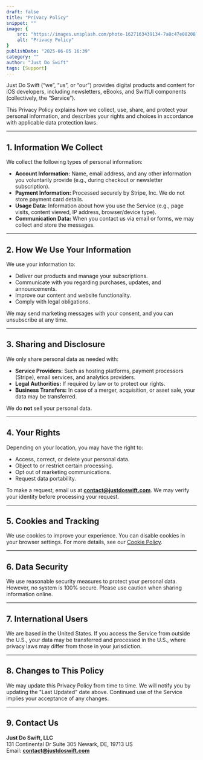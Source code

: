 ```yaml
---
draft: false
title: "Privacy Policy"
snippet: ""
image: {
    src: "https://images.unsplash.com/photo-1627163439134-7a8c47e08208?&fit=crop&w=430&h=240",
    alt: "Privacy Policy"
}
publishDate: "2025-06-05 16:39"
category: ""
author: "Just Do Swift"
tags: [Support]
---
```



Just Do Swift (“we”, “us”, or “our”) provides digital products and content for iOS developers, including newsletters, eBooks, and SwiftUI components (collectively, the “Service”).

This Privacy Policy explains how we collect, use, share, and protect your personal information, and describes your rights and choices in accordance with applicable data protection laws.

---

## 1. Information We Collect

We collect the following types of personal information:

- **Account Information:** Name, email address, and any other information you voluntarily provide (e.g., during checkout or newsletter subscription).
- **Payment Information:** Processed securely by Stripe, Inc. We do not store payment card details.
- **Usage Data:** Information about how you use the Service (e.g., page visits, content viewed, IP address, browser/device type).
- **Communication Data:** When you contact us via email or forms, we may collect and store the messages.

---

## 2. How We Use Your Information

We use your information to:

- Deliver our products and manage your subscriptions.
- Communicate with you regarding purchases, updates, and announcements.
- Improve our content and website functionality.
- Comply with legal obligations.

We may send marketing messages with your consent, and you can unsubscribe at any time.

---

## 3. Sharing and Disclosure

We only share personal data as needed with:

- **Service Providers:** Such as hosting platforms, payment processors (Stripe), email services, and analytics providers.
- **Legal Authorities:** If required by law or to protect our rights.
- **Business Transfers:** In case of a merger, acquisition, or asset sale, your data may be transferred.

We do **not** sell your personal data.

---

## 4. Your Rights

Depending on your location, you may have the right to:

- Access, correct, or delete your personal data.
- Object to or restrict certain processing.
- Opt out of marketing communications.
- Request data portability.

To make a request, email us at **contact@justdoswift.com**. We may verify your identity before processing your request.

---

## 5. Cookies and Tracking

We use cookies to improve your experience. You can disable cookies in your browser settings. For more details, see our [Cookie Policy](#).

---

## 6. Data Security

We use reasonable security measures to protect your personal data. However, no system is 100% secure. Please use caution when sharing information online.

---

## 7. International Users

We are based in the United States. If you access the Service from outside the U.S., your data may be transferred and processed in the U.S., where privacy laws may differ from those in your jurisdiction.

---

## 8. Changes to This Policy

We may update this Privacy Policy from time to time. We will notify you by updating the "Last Updated" date above. Continued use of the Service implies your acceptance of any changes.

---

## 9. Contact Us

**Just Do Swift, LLC**  
131 Continental Dr Suite 305 Newark, DE, 19713 US  
Email: **contact@justdoswift.com**

